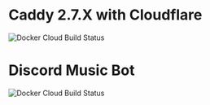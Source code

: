 # Caddy 2.7.X with Cloudflare

![Docker Cloud Build Status](https://img.shields.io/github/actions/workflow/status/ManfredRichthofen/Docker-Containers/caddy-cloudflare.yml)

# Discord Music Bot

![Docker Cloud Build Status](https://img.shields.io/github/actions/workflow/status/ManfredRichthofen/Docker-Containers/musicbot.yml)
